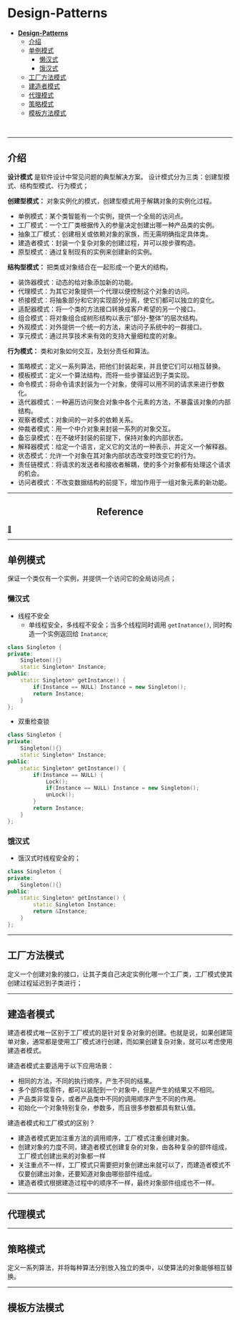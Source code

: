 # **Design-Patterns**
<!-- TOC -->

- [**Design-Patterns**](#design-patterns)
  - [介绍](#介绍)
  - [单例模式](#单例模式)
    - [懒汉式](#懒汉式)
    - [饿汉式](#饿汉式)
  - [工厂方法模式](#工厂方法模式)
  - [建造者模式](#建造者模式)
  - [代理模式](#代理模式)
  - [策略模式](#策略模式)
  - [模板方法模式](#模板方法模式)

<!-- /TOC -->


<br>

----
## 介绍
**设计模式** 是软件设计中常见问题的典型解决方案。
设计模式分为三类：创建型模式、结构型模式、行为模式；

**创建型模式：** 对象实例化的模式，创建型模式用于解耦对象的实例化过程。

* 单例模式：某个类智能有一个实例，提供一个全局的访问点。
* 工厂模式：一个工厂类根据传入的参量决定创建出哪一种产品类的实例。
* 抽象工厂模式：创建相关或依赖对象的家族，而无需明确指定具体类。
* 建造者模式：封装一个复杂对象的创建过程，并可以按步骤构造。
* 原型模式：通过复制现有的实例来创建新的实例。

**结构型模式：** 把类或对象结合在一起形成一个更大的结构。

* 装饰器模式：动态的给对象添加新的功能。
* 代理模式：为其它对象提供一个代理以便控制这个对象的访问。
* 桥接模式：将抽象部分和它的实现部分分离，使它们都可以独立的变化。
* 适配器模式：将一个类的方法接口转换成客户希望的另一个接口。
* 组合模式：将对象组合成树形结构以表示“部分-整体”的层次结构。
* 外观模式：对外提供一个统一的方法，来访问子系统中的一群接口。
* 享元模式：通过共享技术来有效的支持大量细粒度的对象。

**行为模式：** 类和对象如何交互，及划分责任和算法。

* 策略模式：定义一系列算法，把他们封装起来，并且使它们可以相互替换。
* 模板模式：定义一个算法结构，而将一些步骤延迟到子类实现。
* 命令模式：将命令请求封装为一个对象，使得可以用不同的请求来进行参数化。
* 迭代器模式：一种遍历访问聚合对象中各个元素的方法，不暴露该对象的内部结构。
* 观察者模式：对象间的一对多的依赖关系。
* 仲裁者模式：用一个中介对象来封装一系列的对象交互。
* 备忘录模式：在不破坏封装的前提下，保持对象的内部状态。
* 解释器模式：给定一个语言，定义它的文法的一种表示，并定义一个解释器。
* 状态模式：允许一个对象在其对象内部状态改变时改变它的行为。
* 责任链模式：将请求的发送者和接收者解耦，使的多个对象都有处理这个请求的机会。
* 访问者模式：不改变数据结构的前提下，增加作用于一组对象元素的新功能。

---

<center> <h2>Reference</h2> </center> 

[ **:notebook:**](https://refactoringguru.cn/design-patterns)

---
## 单例模式
保证一个类仅有一个实例，并提供一个访问它的全局访问点；
### 懒汉式
* 线程不安全
  - 单线程安全，多线程不安全；当多个线程同时调用 `getInatance()`, 同时构造一个实例返回给 `Inatance`;
```cpp
class Singleton {
private:
    Singleton(){}
    static Singleton* Instance;
public:
    static Singleton* getInstance() {
        if(Instance == NULL) Instance = new Singleton();
        return Instance; 
    }
};
```
* 双重检查锁
```cpp
class Singleton {
private:
    Singleton(){}
    static Singleton* Instance;
public:
    static Singleton* getInstance() {
        if(Instance == NULL) {
            Lock();
            if(Instance == NULL) Instance = new Singleton();
            unLock();
        }
        return Instance; 
    }
};
```
### 饿汉式
* 饿汉式时线程安全的；
```cpp
class Singleton {
private:
    Singleton(){}
public:
    static Singleton* getInstance() {
        static Singleton Instance;
        return &Instance;
    }
};
```

---
## 工厂方法模式
定义一个创建对象的接口，让其子类自己决定实例化哪一个工厂类，工厂模式使其创建过程延迟到子类进行；

---
## 建造者模式
建造者模式唯一区别于工厂模式的是针对复杂对象的创建。也就是说，如果创建简单对象，通常都是使用工厂模式进行创建，而如果创建复杂对象，就可以考虑使用建造者模式。

建造者模式主要适用于以下应用场景：
* 相同的方法，不同的执行顺序，产生不同的结果。
* 多个部件或零件，都可以装配到一个对象中，但是产生的结果又不相同。
* 产品类非常复杂，或者产品类中不同的调用顺序产生不同的作用。
* 初始化一个对象特别复杂，参数多，而且很多参数都具有默认值。

建造者模式和工厂模式的区别？
* 建造者模式更加注重方法的调用顺序，工厂模式注重创建对象。
* 创建对象的力度不同，建造者模式创建复杂的对象，由各种复杂的部件组成，工厂模式创建出来的对象都一样
* 关注重点不一样，工厂模式只需要把对象创建出来就可以了，而建造者模式不仅要创建出对象，还要知道对象由哪些部件组成。
* 建造者模式根据建造过程中的顺序不一样，最终对象部件组成也不一样。

---
## 代理模式

---
## 策略模式
定义一系列算法，并将每种算法分别放入独立的类中，以使算法的对象能够相互替换。


---
## 模板方法模式